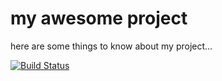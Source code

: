 # my awesome project
here are some things to know about my project...

[![Build Status](https://burelatruffleplayground.visualstudio.com/TruffleAzureDevOps/_apis/build/status/DavidBurela.truffletest2)](https://burelatruffleplayground.visualstudio.com/TruffleAzureDevOps/_build/latest?definitionId=8)
